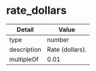 # rate_dollars
| Detail | Value |
| ------ | ----- |
| type | number |
| description | Rate (dollars). |
| multipleOf | 0.01 |
